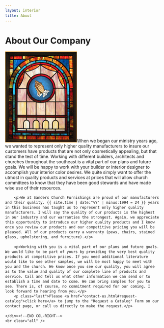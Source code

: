 ```yaml
---
layout: interior
title: About
---
```


<div id="canvas">
	<div id="col-left"></div><!--END COL-LEFT-->
	<div id="col-right">
		<h1>About Our Company</h1>
	    <p><img class="img-right" src="images/about/picture-about-stained-glass.jpg" alt="Stained glass with hands praying" />When we began our ministry years ago, we wanted to represent only higher quality manufacturers to insure our customers have products that are not only cosmetically appealing, but that stand the test of time. Working with different builders, architects and churches throughout the southeast is a vital part of our plans and future goals. We will be happy to work with your builder or interior designer to accomplish your interior color desires. We quite simply want to offer the utmost in quality products and services at prices that will allow church committees to know that they have been good stewards and have made wise use of their resources.</p>

	    <p>We at Sanders Church Furnishings are proud of our manufacturers and their quality. {{ site.time | date:"%Y" | minus:1994 = 24 }} years in this business has taught us to represent only higher quality manufacturers. I will say the quality of our products is the highest in our industry and our warranties the strongest. Again, we appreciate this opportunity to introduce our higher quality products and I know once you review our products and our competitive pricing you will be pleased. All of our products carry a warranty (pews, chairs, stained glass, upholstering, and furniture).</p>

	    <p>Working with you is a vital part of our plans and future goals. We would like to be part of yours by providing the very best quality products at competitive prices. If you need additional literature would like to see other samples, we will be most happy to meet with you and the church. We know once you see our quality, you will agree as to the value and quality of our complete line of products and service. Call and tell us what other information we can send or to establish a time and date to come. We can bring samples for you to see. There is, of course, no commitment required for our coming. I look forward to hearing from you.</p>
	    <p class="last">Please <a href="contact-us.html#request-catalog">click here</a> to jump to the "Request a Catalog" Form on our contact page, or call us directly to make the request.</p>
	    
	</div><!--END COL-RIGHT-->
	<br clear="all" />